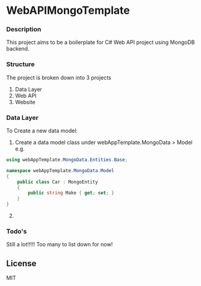 # WebAPIMongoTemplate

### Description
This project aims to be a boilerplate for C# Web API project using MongoDB backend. 

### Structure

The project is broken down into 3 projects

1. Data Layer
2. Web API
3. Website

### Data Layer

To Create a new data model:
1. Create a data model class under webAppTemplate.MongoData > Model
e.g.
```csharp
using webAppTemplate.MongoData.Entities.Base;

namespace webAppTemplate.MongoData.Model
{
    public class Car : MongoEntity
    {
        public string Make { get; set; }
    }
}
```

2. 



### Todo's

Still a lot!!!!! Too many to list down for now!


License
----

MIT

